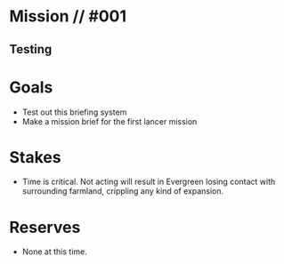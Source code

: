 # Mission // #001
## Testing
# Goals
- Test out this briefing system
- Make a mission brief for the first lancer mission

# Stakes
- Time is critical. Not acting will result in Evergreen losing contact with surrounding farmland, crippling any kind of expansion.

# Reserves
- None at this time.
